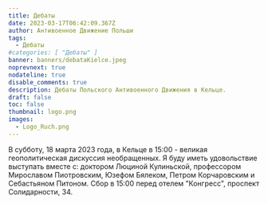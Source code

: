 ```yaml
---
title: Дебаты
date: 2023-03-17T06:42:09.367Z
author: Антивоенное Движение Польши
tags:
  - Дебаты
#categories: [ "Дебаты" ]
banner: banners/debataKielce.jpeg
noprevnext: true
nodateline: true
disable_comments: true
description: Дебаты Польского Антивоенного Движения в Кельце.
draft: false
toc: false
thumbnail: logo.png
images:
  - Logo_Ruch.png
---
```


В субботу, 18 марта 2023 года, в Кельце в 15:00 - великая геополитическая дискуссия необращенных. Я буду иметь удовольствие выступать вместе с: доктором Люциной Кулиньской, профессором Мирославом Пиотровским, Юзефом Бялеком, Петром Корчаровским и Себастьяном Питоном. Сбор в 15:00 перед отелем "Конгресс", проспект Солидарности, 34.